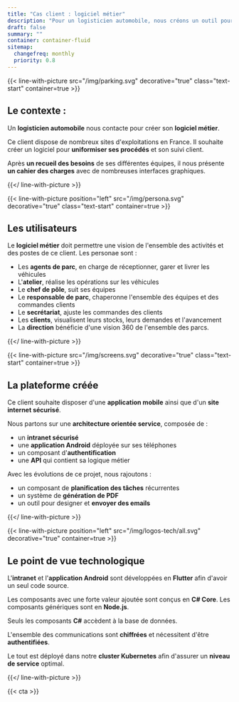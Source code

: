 ```yaml
---
title: "Cas client : logiciel métier"
description: "Pour un logisticien automobile, nous créons un outil pour l'ensemble de son personnel et ses clients"
draft: false
summary: ""
container: container-fluid
sitemap:
  changefreq: monthly
  priority: 0.8
---
```



{{< line-with-picture src="/img/parking.svg" decorative="true" class="text-start" container=true >}}

## Le contexte :

Un **logisticien automobile** nous contacte pour créer son **logiciel métier**.

Ce client dispose de nombreux sites d'exploitations en France. Il souhaite créer un logiciel pour **uniformiser ses procédés** et son suivi client.

Après **un recueil des besoins** de ses différentes équipes, il nous présente **un cahier des charges** avec de nombreuses interfaces graphiques.

{{</ line-with-picture >}}



{{< line-with-picture position="left" src="/img/persona.svg" decorative="true" class="text-start" container=true >}}

## Les utilisateurs

Le **logiciel métier** doit permettre une vision de l'ensemble des activités et des postes de ce client. Les personae sont :
- Les **agents de parc**, en charge de réceptionner, garer et livrer les véhicules
- L'**atelier**, réalise les opérations sur les véhicules
- Le **chef de pôle**, suit ses équipes
- Le **responsable de parc**, chaperonne l'ensemble des équipes et des commandes clients
- Le **secrétariat**, ajuste les commandes des clients
- Les **clients**, visualisent leurs stocks, leurs demandes et l'avancement
- La **direction** bénéficie d'une vision 360 de l'ensemble des parcs.

{{</ line-with-picture >}}


{{< line-with-picture src="/img/screens.svg" decorative="true" class="text-start" container=true >}}

## La plateforme créée

Ce client souhaite disposer d'une **application mobile** ainsi que d'un **site internet sécurisé**.

Nous partons sur une **architecture orientée service**, composée de :
- un **intranet sécurisé**
- une **application Android** déployée sur ses téléphones
- un composant d'**authentification**
- une **API** qui contient sa logique métier

Avec les évolutions de ce projet, nous rajoutons :
- un composant de **planification des tâches** récurrentes
- un système de **génération de PDF**
- un outil pour designer et **envoyer des emails**

{{</ line-with-picture >}}


{{< line-with-picture position="left" src="/img/logos-tech/all.svg" decorative="true" container=true >}}

## Le point de vue technologique

L'**intranet** et l'**application Android** sont développées en **Flutter** afin d'avoir un seul code source.

Les composants avec une forte valeur ajoutée sont conçus en **C#&nbsp;Core**. Les composants génériques sont en **Node.js**.

Seuls les composants **C#** accèdent à la base de données.

L'ensemble des communications sont **chiffrées** et nécessitent d'être **authentifiées**.

Le tout est déployé dans notre **cluster Kubernetes** afin d'assurer un **niveau de service** optimal.

{{</ line-with-picture >}}

{{< cta >}}

